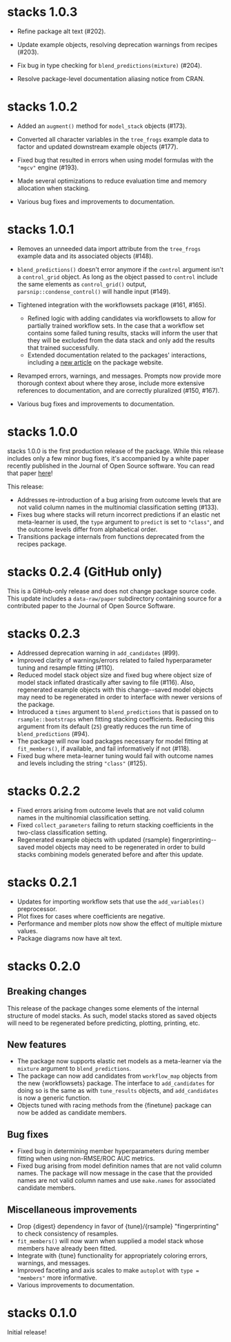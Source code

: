 # stacks 1.0.3

* Refine package alt text (#202).

* Update example objects, resolving deprecation warnings from recipes (#203).

* Fix bug in type checking for `blend_predictions(mixture)` (#204).

* Resolve package-level documentation aliasing notice from CRAN.

# stacks 1.0.2

* Added an `augment()` method for `model_stack` objects (#173).

* Converted all character variables in the `tree_frogs` example data to factor 
  and updated downstream example objects (#177).
  
* Fixed bug that resulted in errors when using model formulas with the 
  `"mgcv"` engine (#193).
  
* Made several optimizations to reduce evaluation time and memory allocation
  when stacking.
  
* Various bug fixes and improvements to documentation.

# stacks 1.0.1

* Removes an unneeded data import attribute from the `tree_frogs` example data 
  and its associated objects (#148).
  
* `blend_predictions()` doesn't error anymore if the `control` argument isn't a 
  `control_grid` object. As long as the object passed to `control` 
  include the same elements as `control_grid()` output, 
  `parsnip::condense_control()` will handle input (#149).
  
* Tightened integration with the workflowsets package (#161, #165).
    - Refined logic with adding candidates via workflowsets to allow for 
      partially trained workflow sets. In the case that a workflow set contains 
      some failed tuning results, stacks will inform the user that they will be 
      excluded from the data stack and only add the results that trained successfully.
    - Extended documentation related to the packages' interactions, including 
      a [new article](https://stacks.tidymodels.org/dev/articles/workflowsets.html) 
      on the package website.

* Revamped errors, warnings, and messages. Prompts now provide more thorough 
  context about where they arose, include more extensive references to 
  documentation, and are correctly pluralized (#150, #167).
  
* Various bug fixes and improvements to documentation.

# stacks 1.0.0

stacks 1.0.0 is the first production release of the package. While this release
includes only a few minor bug fixes, it's accompanied by a white paper
recently published in the Journal of Open Source software. You can read
that paper [here](https://doi.org/10.21105/joss.04471)!

This release:

* Addresses re-introduction of a bug arising from outcome levels that are not 
  valid column names in the multinomial classification setting (#133). 
* Fixes bug where stacks will return incorrect predictions if an elastic net
  meta-learner is used, the `type` argument to `predict` is set to `"class"`, 
  and the outcome levels differ from alphabetical order.
* Transitions package internals from functions deprecated from the recipes package.

# stacks 0.2.4 (GitHub only)

This is a GitHub-only release and does not change package source code. This 
update includes a `data-raw/paper` subdirectory containing source for a 
contributed paper to the Journal of Open Source Software.

# stacks 0.2.3

* Addressed deprecation warning in `add_candidates` (#99).
* Improved clarity of warnings/errors related to failed hyperparameter 
  tuning and resample fitting (#110).
* Reduced model stack object size and fixed bug where object size of model stack 
  inflated drastically after saving to file (#116). Also, regenerated example objects 
  with this change--saved model objects may need to be regenerated in order to 
  interface with newer versions of the package.
* Introduced a `times` argument to `blend_predictions` that is passed on to
  `rsample::bootstraps` when fitting stacking coefficients. Reducing this
  argument from its default (`25`) greatly reduces the run time of 
  `blend_predictions` (#94).
* The package will now load packages necessary for model fitting at 
  `fit_members()`, if available, and fail informatively if not (#118).
* Fixed bug where meta-learner tuning would fail with outcome names and levels
  including the string `"class"` (#125).

# stacks 0.2.2

* Fixed errors arising from outcome levels that are not valid column 
  names in the multinomial classification setting. 
* Fixed `collect_parameters` failing to return stacking coefficients
  in the two-class classification setting.
* Regenerated example objects with updated {rsample} fingerprinting--saved 
  model objects may need to be regenerated in order to build stacks combining
  models generated before and after this update.

# stacks 0.2.1

* Updates for importing workflow sets that use the `add_variables()` 
  preprocessor. 
* Plot fixes for cases where coefficients are negative. 
* Performance and member plots now show the effect of multiple mixture values. 
* Package diagrams now have alt text.

# stacks 0.2.0

## Breaking changes

This release of the package changes some elements of the internal structure
of model stacks. As such, model stacks stored as saved objects will need to
be regenerated before predicting, plotting, printing, etc.

## New features

* The package now supports elastic net models as a meta-learner via 
  the `mixture` argument to `blend_predictions`.
* The package can now add candidates from `workflow_map` objects
  from the new {workflowsets} package. The interface to `add_candidates`
  for doing so is the same as with `tune_results` objects, and 
  `add_candidates` is now a generic function.
* Objects tuned with racing methods from the {finetune} package can now be
  added as candidate members.

## Bug fixes

* Fixed bug in determining member hyperparameters during member
  fitting when using non-RMSE/ROC AUC metrics.
* Fixed bug arising from  model definition names that are not valid column 
  names. The package will now message in the case that the provided names
  are not valid column names and use `make.names` for associated candidate
  members.  

## Miscellaneous improvements

* Drop {digest} dependency in favor of {tune}/{rsample} "fingerprinting"
  to check consistency of resamples.
* `fit_members()` will now warn when supplied a model stack whose
  members have already been fitted.
* Integrate with {tune} functionality for appropriately coloring errors, 
  warnings, and messages.
* Improved faceting and axis scales to make `autoplot` with `type = "members"`
  more informative.
* Various improvements to documentation.

# stacks 0.1.0

Initial release!
